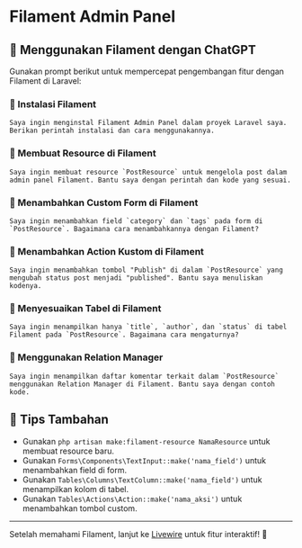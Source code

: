 # Filament Admin Panel

## 🚀 Menggunakan Filament dengan ChatGPT
Gunakan prompt berikut untuk mempercepat pengembangan fitur dengan Filament di Laravel:

### 🔹 Instalasi Filament
```
Saya ingin menginstal Filament Admin Panel dalam proyek Laravel saya. Berikan perintah instalasi dan cara menggunakannya.
```

### 🔹 Membuat Resource di Filament
```
Saya ingin membuat resource `PostResource` untuk mengelola post dalam admin panel Filament. Bantu saya dengan perintah dan kode yang sesuai.
```

### 🔹 Menambahkan Custom Form di Filament
```
Saya ingin menambahkan field `category` dan `tags` pada form di `PostResource`. Bagaimana cara menambahkannya dengan Filament?
```

### 🔹 Menambahkan Action Kustom di Filament
```
Saya ingin menambahkan tombol "Publish" di dalam `PostResource` yang mengubah status post menjadi "published". Bantu saya menuliskan kodenya.
```

### 🔹 Menyesuaikan Tabel di Filament
```
Saya ingin menampilkan hanya `title`, `author`, dan `status` di tabel Filament pada `PostResource`. Bagaimana cara mengaturnya?
```

### 🔹 Menggunakan Relation Manager
```
Saya ingin menampilkan daftar komentar terkait dalam `PostResource` menggunakan Relation Manager di Filament. Bantu saya dengan contoh kode.
```

## 🎯 Tips Tambahan
- Gunakan `php artisan make:filament-resource NamaResource` untuk membuat resource baru.
- Gunakan `Forms\Components\TextInput::make('nama_field')` untuk menambahkan field di form.
- Gunakan `Tables\Columns\TextColumn::make('nama_field')` untuk menampilkan kolom di tabel.
- Gunakan `Tables\Actions\Action::make('nama_aksi')` untuk menambahkan tombol custom.

---
Setelah memahami Filament, lanjut ke [Livewire](livewire.md) untuk fitur interaktif! 🚀

